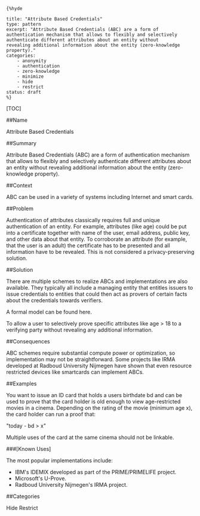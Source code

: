     {%hyde

    title: "Attribute Based Credentials"
    type: pattern
    excerpt: "Attribute Based Credentials (ABC) are a form of
    authentication mechanism that allows to flexibly and selectively
    authenticate different attributes about an entity without
    revealing additional information about the entity (zero-knowledge
    property)."
    categories: 
        - anonymity
        - authentication
        - zero-knowledge
        - minimize
        - hide
        - restrict
    status: draft
    %}

[TOC]

##Name
<!--Primary name the pattern is known by.-->

Attribute Based Credentials

<!--###[Also Known As]-->
<!-- All other names the pattern is known by.-->



##Summary
<!-- One short paragraph summarising the pattern.-->

Attribute Based Credentials (ABC) are a form of authentication mechanism that allows to flexibly and selectively authenticate different attributes about an entity without revealing additional information about the entity (zero-knowledge property).

##Context
<!-- The situations in which the pattern may apply.-->

ABC can be used in a variety of systems including Internet and smart cards.

##Problem
<!-- The problem a pattern addresses, including a list of forces describing why a problem might be difficult to solve.-->

Authentication of attributes classically requires full and unique authentication of an entity. For example, attributes (like age) could be put into a certificate together with name of the user, email address, public key, and other data about that entity. To corroborate an attribute (for example, that the user is an adult) the certificate has to be presented and all information have to be revealed. This is not considered a privacy-preserving solution.

##Solution
<!-- A concise description of how the pattern addresses the problem.-->

There are multiple schemes to realize ABCs and implementations are also available. They typically all include a managing entity that entitles issuers to issue credentials to entities that could then act as provers of certain facts about the credentials towards verifiers.

A formal model can be found here.

<!--goals-->
To allow a user to selectively prove specific attributes like age > 18 to a verifying party without revealing any additional information.

<!--###[Structure]-->
<!--A detailed specification of the structural aspects of the pattern. A class diagram if applicable.-->



<!--###[Implementation]-->
<!--Guidelines for implementing the pattern; code fragments; suggested PETS; policy fragments.-->



##Consequences
<!--The advantages (benefits) and disadvantages (liabilities) of applying the pattern.-->



<!--constraints and consequences-->
ABC schemes require substantial compute power or optimization, so implementation may not be straightforward. Some projects like IRMA developed at Radboud University Nijmegen have shown that even resource restricted devices like smartcards can implement ABCs.

<!--###[Constraints]-->
<!-- limitations as a consequence of applying the pattern.-->



##Examples
<!--Motivational example to see how the pattern is applied.-->

You want to issue an ID card that holds a users birthdate bd and can be used to prove that the card holder is old enough to view age-restricted movies in a cinema. Depending on the rating of the movie (minimum age x), the card holder can run a proof that:

"today - bd > x"

Multiple uses of the card at the same cinema should not be linkable.

###[Known Uses]
<!-- Pointers to various applications of the pattern.-->

The most popular implementations include:

- IBM's IDEMIX developed as part of the PRIME/PRIMELIFE project.
- Microsoft's U-Prove.
- Radboud University Nijmegen's IRMA project.

<!--##See Also-->
<!-- Any pointers to relevant information, not contained in the subfields below.-->



<!--###[Related Patterns]-->
<!-- Supporting and conflicting patterns-->



<!--###[Sources]-->
<!-- References to the original source of the pattern.-->



<!--##General Comments-->
<!-- Separate discussion on the pattern.-->



##Categories
<!-- Placeholder for future agreed upon categories as per collaboration's evaluation.-->

Hide
Restrict

<!--##Tags-->
<!-- User definable descriptors for additional correlation.-->


